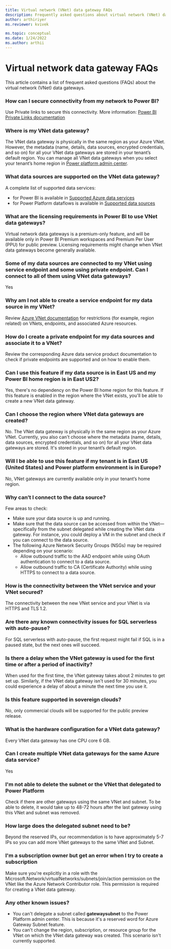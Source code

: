 ```yaml
---
title: Virtual network (VNet) data gateway FAQs
description: Frequently asked questions about virtual network (VNet) data gateway.
author: arthiriyer
ms.reviewer: kvivek

ms.topic: conceptual
ms.date: 1/24/2022
ms.author: arthii
---
```


# Virtual network data gateway FAQs 

This article contains a list of frequent asked questions (FAQs) about the virtual network (VNet) data gateways.

### How can I secure connectivity from my network to Power BI?

Use Private links to secure this connectivity. More information: [Power BI Private Links documentation](/power-bi/admin/service-security-private-links)  

### Where is my VNet data gateway?

The VNet data gateway is physically in the same region as your Azure VNet. However, the metadata (name, details, data sources, encrypted credentials, and so on) for all your VNet data gateways are stored in your tenant’s default region. You can manage all VNet data gateways when you select your tenant’s home region in [Power platform admin center](manage-data-gateways.md).

### What data sources are supported on the VNet data gateway?

A complete list of supported data services:

* for Power BI is available in [Supported Azure data services](use-data-gateways-sources-power-bi.md#supported-azure-data-services)
* for Power Platform dataflows is available in [Supported data sources](data-gateway-power-platform-dataflows.md#supported-data-sources)

### What are the licensing requirements in Power BI to use VNet data gateways?

Virtual network data gateways is a premium-only feature, and will be available only in Power BI Premium workspaces and Premium Per User (PPU) for public preview. Licensing requirements might change when VNet data gateways become generally available.

### Some of my data sources are connected to my VNet using service endpoint and some using private endpoint. Can I connect to all of them using VNet data gateways?

Yes

### Why am I not able to create a service endpoint for my data source in my VNet?

Review [Azure VNet documentation](/azure/virtual-network/virtual-networks-overview) for restrictions (for example, region related) on VNets, endpoints, and associated Azure resources.

### How do I create a private endpoint for my data sources and associate it to a VNet?

Review the corresponding Azure data service product documentation to check if private endpoints are supported and on how to enable them.  

### Can I use this feature if my data source is in East US and my Power BI home region is in East US2?

Yes, there's no dependency on the Power BI home region for this feature. If this feature is enabled in the region where the VNet exists, you'll be able to create a new VNet data gateway.

### Can I choose the region where VNet data gateways are created?

No. The VNet data gateway is physically in the same region as your Azure VNet. Currently, you also can't choose where the metadata (name, details, data sources, encrypted credentials, and so on) for all your VNet data gateways are stored. It's stored in your tenant’s default region.

### Will I be able to use this feature if my tenant is in East US (United States) and Power platform environment is in Europe?

No, VNet gateways are currently available only in your tenant’s home region.

### Why can’t I connect to the data source?

Few areas to check:

- Make sure your data source is up and running.
- Make sure that the data source can be accessed from within the VNet&mdash;specifically from the subnet delegated while creating the VNet data gateway. For instance, you could deploy a VM in the subnet and check if you can connect to the data source.
- The following Azure Network Security Groups (NSGs) may be required depending on your scenario:
  - Allow outbound traffic to the AAD endpoint while using OAuth authentication to connect to a data source.
  - Allow outbound traffic to CA (Certificate Authority) while using HTTPS to connect to a data source.

### How is the connectivity between the VNet service and your VNet secured?

The connectivity between the new VNet service and your VNet is via HTTPS and TLS 1.2.

### Are there any known connectivity issues for SQL serverless with auto-pause?

For SQL serverless with auto-pause, the first request might fail if SQL is in a paused state, but the next ones will succeed.

### Is there a delay when the VNet gateway is used for the first time or after a period of inactivity?

When used for the first time, the VNet gateway takes about 2 minutes to get set up. Similarly, if the VNet data gateway isn't used for 30 minutes, you could experience a delay of about a minute the next time you use it.

### Is this feature supported in sovereign clouds?

No, only commercial clouds will be supported for the public preview release.

### What is the hardware configuration for a VNet data gateway?

Every VNet data gateway has one CPU core 6 GB.

### Can I create multiple VNet data gateways for the same Azure data service?  

Yes

### I'm not able to delete the subnet or the VNet that delegated to Power Platform

Check if there are other gateways using the same VNet and subnet. To be able to delete, it would take up to 48-72 hours after the last gateway using this VNet and subnet was removed.

### How large does the delegated subnet need to be?

Beyond the reserved IPs, our recommendation is to have approximately 5-7 IPs so you can add more VNet gateways to the same VNet and Subnet.  

### I'm a subscription owner but get an error when I try to create a subscription

Make sure you're explicitly in a role with the Microsoft.Network/virtualNetworks/subnets/join/action permission on the VNet like the Azure Network Contributor role. This permission is required for creating a VNet data gateway.

### Any other known issues?

* You can't delegate a subnet called **gatewaysubnet** to the Power Platform admin center. This is because it's a reserved word for Azure Gateway Subnet feature.
* You can't change the region, subscription, or resource group for the VNet on which the VNet data gateway was created. This scenario isn't currently supported.
